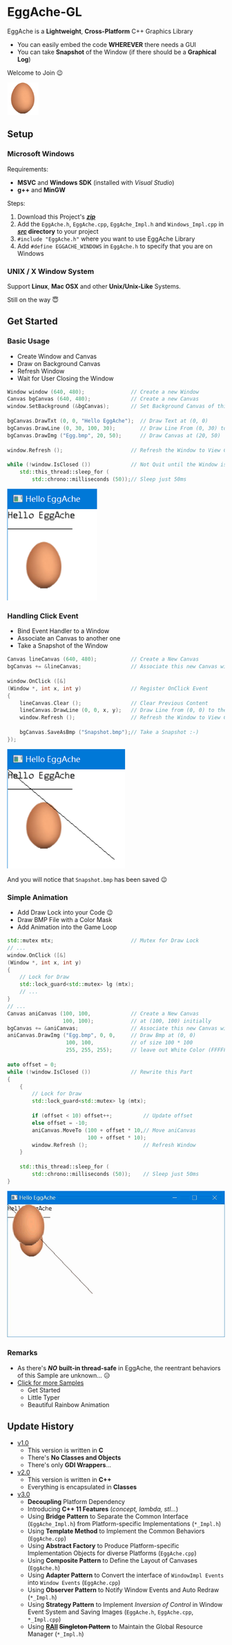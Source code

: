 # EggAche-GL

EggAche is a **Lightweight**, **Cross-Platform** C++ Graphics Library

- You can easily embed the code **WHEREVER** there needs a GUI
- You can take **Snapshot** of the Window (if there should be a **Graphical Log**)

Welcome to Join :wink:

![Egg](Test_Windows/Egg.bmp)

## Setup

### Microsoft Windows

Requirements:

- **MSVC** and **Windows SDK** (installed with *Visual Studio*)
- **g++** and **MinGW**

Steps:

1. Download this Project's **_[zip](https://github.com/BOT-Man-JL/EggAche-GL/archive/master.zip)_**
2. Add the `EggAche.h`, `EggAche.cpp`, `EggAche_Impl.h` and `Windows_Impl.cpp` in **_[src](https://github.com/BOT-Man-JL/EggAche-GL/tree/master/src)_ directory** to your project
3. `#include "EggAche.h"` where you want to use EggAche Library
4. Add `#define EGGACHE_WINDOWS` in `EggAche.h` to specify that you are on Windows

### UNIX / X Window System

Support **Linux**, **Mac OSX** and other **Unix/Unix-Like** Systems.

Still on the way :innocent:

## Get Started

### Basic Usage

- Create Window and Canvas
- Draw on Background Canvas
- Refresh Window
- Wait for User Closing the Window

``` c++
Window window (640, 480);               // Create a new Window
Canvas bgCanvas (640, 480);             // Create a new Canvas
window.SetBackground (&bgCanvas);       // Set Background Canvas of this Window

bgCanvas.DrawTxt (0, 0, "Hello EggAche");  // Draw Text at (0, 0)
bgCanvas.DrawLine (0, 30, 100, 30);        // Draw Line From (0, 30) to (100, 30)
bgCanvas.DrawImg ("Egg.bmp", 20, 50);      // Draw Canvas at (20, 50)

window.Refresh ();                      // Refresh the Window to View Changes

while (!window.IsClosed ())             // Not Quit until the Window is closed
    std::this_thread::sleep_for (
        std::chrono::milliseconds (50));// Sleep just 50ms
```

![Basic](Demo/Basic.png)

### Handling Click Event

- Bind Event Handler to a Window
- Associate an Canvas to another one
- Take a Snapshot of the Window

``` c++
Canvas lineCanvas (640, 480);           // Create a New Canvas
bgCanvas += &lineCanvas;                // Associate this new Canvas with Background Canvas

window.OnClick ([&]
(Window *, int x, int y)                // Register OnClick Event
{
    lineCanvas.Clear ();                // Clear Previous Content
    lineCanvas.DrawLine (0, 0, x, y);   // Draw Line from (0, 0) to the Point you Clicked
    window.Refresh ();                  // Refresh the Window to View Changes

    bgCanvas.SaveAsBmp ("Snapshot.bmp");// Take a Snapshot :-)
});
```

![Click](Demo/Click.png)

And you will notice that `Snapshot.bmp` has been saved :wink:

### Simple Animation

- Add Draw Lock into your Code :wink:
- Draw BMP File with a Color Mask
- Add Animation into the Game Loop

``` c++
std::mutex mtx;                         // Mutex for Draw Lock
// ...
window.OnClick ([&]
(Window *, int x, int y)
{
    // Lock for Draw
    std::lock_guard<std::mutex> lg (mtx);
    // ...
}
// ...
Canvas aniCanvas (100, 100,             // Create a New Canvas
                  100, 100);            // at (100, 100) initially
bgCanvas += &aniCanvas;                 // Associate this new Canvas with Background Canvas
aniCanvas.DrawImg ("Egg.bmp", 0, 0,     // Draw Bmp at (0, 0)
                   100, 100,            // of size 100 * 100
                   255, 255, 255);      // leave out White Color (FFFFFF)

auto offset = 0;
while (!window.IsClosed ())             // Rewrite this Part
{
    {
        // Lock for Draw
        std::lock_guard<std::mutex> lg (mtx);

        if (offset < 10) offset++;          // Update offset
        else offset = -10;
        aniCanvas.MoveTo (100 + offset * 10,// Move aniCanvas
                          100 + offset * 10);
        window.Refresh ();                  // Refresh Window
    }

    std::this_thread::sleep_for (
        std::chrono::milliseconds (50));    // Sleep just 50ms
}
```

![Animation](Demo/Animation.gif)

### Remarks

- As there's **_NO_** **built-in thread-safe** in EggAche, the reentrant behaviors of this Sample are unknown... :disappointed_relieved:
- [Click for more Samples](https://github.com/BOT-Man-JL/EggAche-GL/tree/master/Samples)
  - Get Started
  - Little Typer
  - Beautiful Rainbow Animation

## Update History

- [v1.0](https://github.com/BOT-Man-JL/EggAche-GL/raw/master/EggAche_C.zip)
  - This version is written in **C**
  - There's **No Classes and Objects**
  - There's only **GDI Wrappers**...
- [v2.0](https://github.com/BOT-Man-JL/EggAche-GL/releases/tag/v2.0)
  - This version is written in **C++**
  - Everything is encapsulated in **Classes**
- [v3.0](https://github.com/BOT-Man-JL/EggAche-GL/archive/master.zip)
  - **Decoupling** Platform Dependency
  - Introducing **C++ 11 Features** (*concept, lambda, stl...*)
  - Using **Bridge Pattern** to Separate the Common Interface (`EggAche_Impl.h`) from Platform-specific Implementations (`*_Impl.h`)
  - Using **Template Method** to Implement the Common Behaviors (`EggAche.cpp`)
  - Using **Abstract Factory** to Produce Platform-specific Implementation Objects for diverse Platforms (`EggAche.cpp`)
  - Using **Composite Pattern** to Define the Layout of Canvases (`EggAche.h`)
  - Using **Adapter Pattern** to Convert the interface of `WindowImpl Events` into `Window Events` (`EggAche.cpp`)
  - Using **Observer Pattern** to Notify Window Events and Auto Redraw (`*_Impl.h`)
  - Using **Strategy Pattern** to Implement *Inversion of Control* in Window Event System and Saving Images (`EggAche.h`, `EggAche.cpp`, `*_Impl.cpp`)
  - Using **[RAII](https://en.wikipedia.org/wiki/Resource_acquisition_is_initialization) ~~Singleton Pattern~~** to Maintain the Global Resource Manager (`*_Impl.h`)